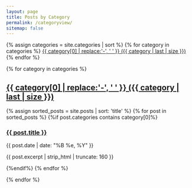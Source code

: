 ```yaml
---
layout: page
title: Posts by Category
permalink: /categoryview/
sitemap: false
---
```


<div>
{% assign categories = site.categories | sort %}
{% for category in categories %}
 <span class="site-tag">
    <a href="#{{ category | first | slugify }}">
            {{ category[0] | replace:'-', ' ' }} ({{ category | last | size }})
    </a>
</span>
{% endfor %}
</div>
<div id="index">

{% for category in categories %}
<a href="/category/{{category[0]}}" name="{{ category[0] }}"><h2>{{ category[0] | replace:'-', ' ' }} ({{ category | last | size }}) </h2></a>
{% assign sorted_posts = site.posts | sort: 'title' %}
{% for post in sorted_posts %}
{%if post.categories contains category[0]%}

  <h3><a href="{{ site.baseurl }}{{ post.url }}" title="{{ post.title }}">{{ post.title }}</a></h3><p class="date">{{ post.date |  date: "%B %e, %Y" }}</p>
   <p>{{ post.excerpt | strip_html | truncate: 160 }}</p>

{%endif%}
{% endfor %}

{% endfor %}
</div>

